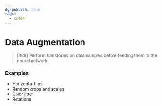 ```yaml
---
dg-publish: true
tags:
  - cs484
---
```

# Data Augmentation
> [!tldr] Perform transforms on data samples before feeding them to the neural network

### Examples
* Horizontal flips
* Random crops and scales
* Color jitter
* Rotations